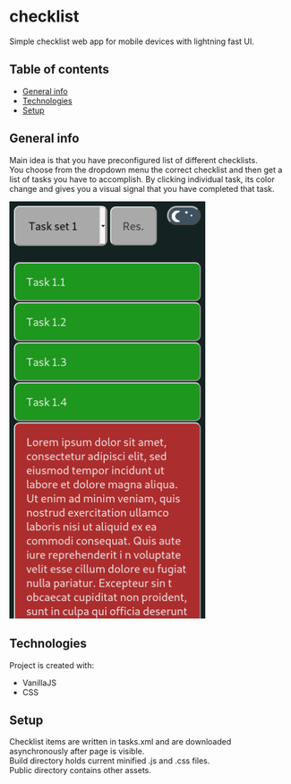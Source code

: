 # checklist  
Simple checklist web app for mobile devices with lightning fast UI.  
  
## Table of contents  
* [General info](#general-info)  
* [Technologies](#technologies)  
* [Setup](#setup)  
  
## General info  
Main idea is that you have preconfigured list of different checklists.  
You choose from the dropdown menu the correct checklist and then get a list of tasks you have to accomplish.
By clicking individual task, its color change and gives you a visual signal that you have completed that task.
  
<p align="left">
  <img src="./demo/ScreenShot.png" width="350">
</p>
	
## Technologies  
Project is created with: 
* VanillaJS
* CSS
	
## Setup  
Checklist items are written in tasks.xml and are downloaded asynchronously after page is visible.  
Build directory holds current minified .js and .css files.  
Public directory contains other assets.  
